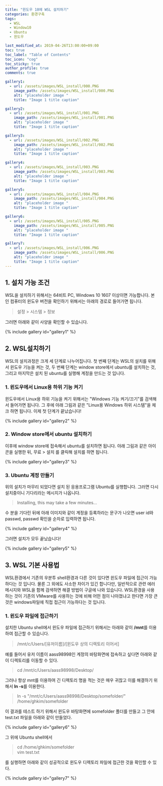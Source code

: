 ```yaml
---
title: "윈도우 10에 WSL 설치하기"
categories: 환경구축
tags:
  - WSL
  - Window10
  - Ubuntu
  - 윈도우

last_modified_at: 2019-04-26T13:00:00+09:00
toc: true 
toc_label: "Table of Contents"
toc_icon: "cog" 
toc_sticky: true 
author_profile: true
comments: true

gallery1: 
  - url: /assets/images/WSL_install/000.PNG
    image_path: /assets/images/WSL_install/000.PNG
    alt: "placeholder image "
    title: "Image 1 title caption"

gallery2: 
  - url: /assets/images/WSL_install/001.PNG
    image_path: /assets/images/WSL_install/001.PNG
    alt: "placeholder image "
    title: "Image 1 title caption"

gallery3: 
  - url: /assets/images/WSL_install/002.PNG
    image_path: /assets/images/WSL_install/002.PNG
    alt: "placeholder image "
    title: "Image 1 title caption"

gallery4: 
  - url: /assets/images/WSL_install/003.PNG
    image_path: /assets/images/WSL_install/003.PNG
    alt: "placeholder image "
    title: "Image 1 title caption"

gallery5: 
  - url: /assets/images/WSL_install/004.PNG
    image_path: /assets/images/WSL_install/004.PNG
    alt: "placeholder image "
    title: "Image 1 title caption"

gallery6: 
  - url: /assets/images/WSL_install/005.PNG
    image_path: /assets/images/WSL_install/005.PNG
    alt: "placeholder image "
    title: "Image 1 title caption"

gallery7: 
  - url: /assets/images/WSL_install/006.PNG
    image_path: /assets/images/WSL_install/006.PNG
    alt: "placeholder image "
    title: "Image 1 title caption"
---
```


## 1. 설치 가능 조건
WSL을 설치하기 위해서는 64비트 PC, Windows 10 1607 이상이면 가능합니다. 본인 컴퓨터의 윈도우 버전을 확인하기 위해서는 아래의 경로로 들어가면 됩니다. 

> 설정 > 시스템 > 정보   

그러면 아래와 같이 사양을 확인할 수 있습니다.   

{% include gallery id="gallery1" %}


## 2. WSL설치하기 
WSL의 설치과정은 크게 세 단계로 나누어집니다. 첫 번째 단계는 WSL의 설치를 위해서 윈도우 기능을 켜는 것, 두 번째 단계는 window store에서 ubuntu를 설치하는 것, 그리고 마지막은 설치 된 ubuntu를 실행해 계정을 만드는 것 입니다. 

### 1. 윈도우에서 Linux용 하위 기능 켜기
윈도우에서 Linux용 하위 기능을 켜기 위해서는 "Windows 기능 켜기/끄기"를 검색해서 들어가면 됩니다. 그 후에 아래 그림과 같은 "Linux용 Windows 하위 시스템"을 체크 하면 됩니다. 이제 첫 단계가 끝났습니다!

{% include gallery id="gallery2" %}

### 2. Window store에서 ubuntu 설치하기
이후에 window store에 접속해서 ubuntu를 설치하면 됩니다. 아래 그림과 같은 아이콘을 실행한 뒤, 무료 > 설치 를 클릭해 설치를 하면 됩니다. 

{% include gallery id="gallery3" %}

### 3. Ubuntu 계정 만들기
위의 설치가 마무리 되었다면 설치 된 응용프로그램 Ubuntu를 실행합니다. 그러면 다시 설치중이니 기다리라는 메시지가 나옵니다. 

> Installing, this may take a few minutes... 

수 분을 기다린 뒤에 아래 이미지와 같이 계정을 등록하라는 문구가 나오면 user id와 passwd, passwd 확인을 순차로 입력하면 됩니다. 

{% include gallery id="gallery4" %}

그러면 설치가 모두 끝났습니다!

{% include gallery id="gallery5" %}


## 3. WSL 기본 사용법

WSL환경에서 기존의 우분투 shell환경과 다른 것이 있다면 윈도우 파일에 접근이 가능하다는 것 입니다. 물론 그 외에도 사소한 차이가 있긴 합니다만, 일반적으로 관련 에러메시지와 WSL을 함께 검색하면 해결 방법이 구글에 나와 있습니다. 
WSL환경을 사용하는 것이 기존의 VMware를 사용하는 것에 비해 어떤 점이 나아졌냐고 한다면 가장 큰 것은 windows파일에 직접 접근이 가능하다는 것 입니다. 

### 1. 윈도우 파일에 접근하기
설치한 Ubuntu shell에서 윈도우 파일에 접근하기 위해서는 아래와 같이 **/mnt**를 이용하여 접근할 수 있습니다. 

> /mnt/c/Users/[유저이름]/[윈도우 상의 디렉토리 이어서]

예를 들어서 유저 이름이 aass98998인 계정의 바탕화면에 접속하고 싶다면 아래와 같이 디렉토리를 이동할 수 있다. 

> cd /mnt/c/Users/aass98998/Desktop/

그러나 항상 mnt를 이용하여 긴 디렉토리 명을 적는 것은 매우 귀찮고 이를 해결하기 위해서 **ln -s**를 이용한다. 

> ln -s "/mnt/c/Users/aass98998/Desktop/somefolder/" /home/ghkim/somefolder

이 결과를 테스트 하기 위해서 윈도우 바탕화면에 somefolder 폴더를 만들고 그 안에 test.txt 파일을 아래와 같이 만들었다. 

{% include gallery id="gallery6" %}

그 위에 Ubuntu shell에서 

> cd /home/ghkim/somefolder  
> vim test.txt

를 실행하면 아래와 같이 성공적으로 윈도우 디렉토리 파일에 접근한 것을 확인할 수 있다. 

{% include gallery id="gallery7" %}